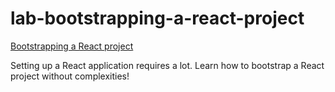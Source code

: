 # lab-bootstrapping-a-react-project

[Bootstrapping a React project](https://auth0.com/blog/bootstrapping-a-react-project/)

Setting up a React application requires a lot. Learn how to bootstrap a React project without complexities!

